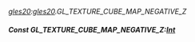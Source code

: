 _[gles20](../../modules/gles20/gles20-module.md):[gles20](../../modules/gles20/gles20-module.md).GL\_TEXTURE\_CUBE\_MAP\_NEGATIVE\_Z_
##### Const GL\_TEXTURE\_CUBE\_MAP\_NEGATIVE\_Z:[Int](../../modules/wonkey/wonkey-types-int.md)
